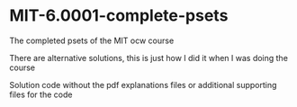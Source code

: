 # MIT-6.0001-complete-psets
The completed psets of the MIT ocw course

There are alternative solutions, this is just how I did it when I was doing the course

Solution code without the pdf explanations files or additional supporting files for the code
